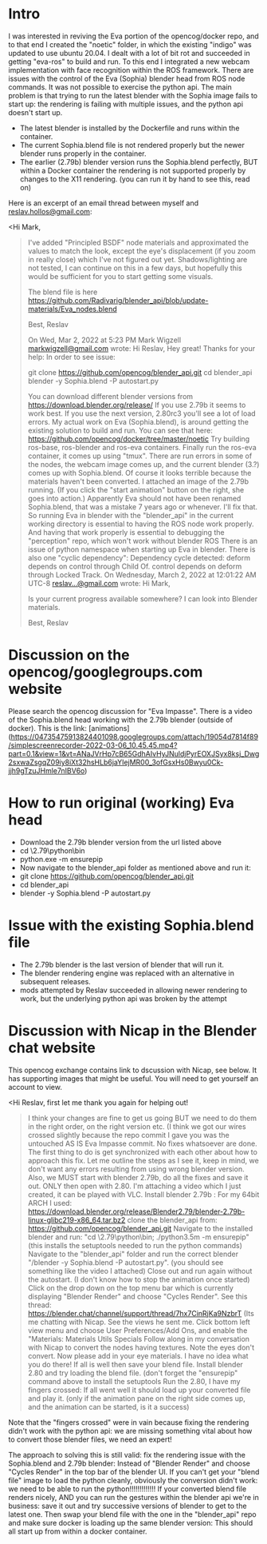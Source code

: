 # Intro
I was interested in reviving the Eva portion of the opencog/docker repo, and to that end I created the "noetic" folder, in which
the existing "indigo" was updated to use ubuntu 20.04. I dealt with a lot of bit rot and succeeded in getting "eva-ros" to build
and run. To this end I integrated a new webcam implementation with face recognition within the ROS framework. There are issues
with the control of the Eva (Sophia) blender head from ROS node commands. It was not possible to exercise the python api.
The main problem is that trying to run the latest blender with the Sophia image fails to start up: the rendering is failing with 
multiple issues, and the python api doesn't start up.

+ The latest blender is installed by the Dockerfile and runs within the container.
+ The current Sophia.blend file is not rendered properly but the newer blender runs properly in the container.
+ The earlier (2.79b) blender version runs the Sophia.blend perfectly, BUT within a Docker container the rendering is not supported properly by changes to the X11 rendering. (you can run it by hand to see this, read on)

Here is an excerpt of an email thread between myself and reslav.hollos@gmail.com:

<Hi Mark,
>
>I've added "Principled BSDF" node materials and approximated the values to match the look, except the eye's displacement (if you zoom in really close) which I've not figured out yet.
>Shadows/lighting are not tested, I can continue on this in a few days, but hopefully this would be sufficient for you to start getting some visuals.
>
>The blend file is here https://github.com/Radivarig/blender_api/blob/update-materials/Eva_nodes.blend
>
>Best,
>Reslav
>
>
>On Wed, Mar 2, 2022 at 5:23 PM Mark Wigzell <markwigzell@gmail.com> wrote:
>Hi Reslav,
>Hey great! Thanks for your help:
>In order to see issue:
>
>git clone https://github.com/opencog/blender_api.git
>cd blender_api
>blender -y Sophia.blend -P autostart.py
>
>You can download different blender versions from https://download.blender.org/release/
>If you use 2.79b it seems to work best. If you use the next version, 2.80rc3 you'll see a lot of load errors.
>My actual work on Eva (Sophia.blend), is around getting the existing solution to build and run. You can see that here: https://github.com/opencog/docker/tree/master/noetic
>Try building ros-base, ros-blender and ros-eva containers. Finally run the ros-eva container, it comes up using "tmux". There are run errors in some of the nodes, the webcam image comes up, and the current blender (3.?) comes up with Sophia.blend. Of course it looks terrible because the materials haven't been converted.
>I attached an image of the 2.79b running. (If you click the "start animation" button on the right, she goes into action.)
>Apparently Eva should not have been renamed Sophia.blend, that was a mistake 7 years ago or whenever. I'll fix that.
>So running Eva in blender with the "blender_api" in the current working directory is essential to having the ROS node work properly. And having that work properly is essential to debugging the "perception" repo, which won't work without blender ROS
>There is an issue of python namespace when starting up Eva in blender.
>There is also one "cyclic dependency": Dependency cycle detected: deform depends on control through Child Of. control depends on deform through Locked Track.
>On Wednesday, March 2, 2022 at 12:01:22 AM UTC-8 reslav...@gmail.com wrote:
>Hi Mark,
>
>Is your current progress available somewhere? I can look into Blender materials.
>
>Best,
>Reslav

# Discussion on the opencog/googlegroups.com website
Please search the opencog discussion for "Eva Impasse". There is a video of the Sophia.blend head working with the 2.79b blender
(outside of docker). This is the link: [animations] (https://04735475913824401098.googlegroups.com/attach/19054d7814f89/simplescreenrecorder-2022-03-06_10.45.45.mp4?part=0.1&view=1&vt=ANaJVrHp7cB65GdhAIvHyJNuldjPyrEOXJSyx8ksj_Dwg2sxwaZsgqZ09iy8iXt32hsHLb6jaYIejMR00_3ofGsxHs0Bwyu0Ck-jjh9gTzuJHmle7nIBV6o)

# How to run original (working) Eva head
+ Download the 2.79b blender version from the url listed above
+ cd <path to blender>\2.79\python\bin
+ python.exe -m ensurepip
+ Now navigate to the blender_api folder as mentioned above and run it:
+ git clone https://github.com/opencog/blender_api.git
+ cd blender_api
+ blender -y Sophia.blend -P autostart.py

# Issue with the existing Sophia.blend file
+ The 2.79b blender is the last version of blender that will run it.
+ The blender rendering engine was replaced with an alternative in subsequent releases.
+ mods attempted by Reslav succeeded in allowing newer rendering to work, but the underlying python api was broken by the attempt

# Discussion with Nicap in the Blender chat website
This opencog exchange contains link to dscussion with Nicap, see below. It has supporting images that might be useful. You will need to get yourself an account to view.

<Hi Reslav, first let me thank you again for helping out! 
>I think your changes are fine to get us going BUT we need to do them in the right order, on the right version etc. (I think we got our wires crossed slightly because the repo commit I gave you was the untouched AS IS Eva Impasse commit. No fixes whatsoever are done.
>The first thing to do is get synchronized with each other about how to approach this fix.
>Let me outline the steps as I see it, keep in mind, we don't want any errors resulting from using wrong blender version. Also, we MUST start with blender 2.79b, do all the fixes and save it out. ONLY then open with 2.80. I'm attaching a video which I just created, it can be played with VLC. 
>Install blender 2.79b : For my 64bit ARCH I used: https://download.blender.org/release/Blender2.79/blender-2.79b-linux-glibc219-x86_64.tar.bz2 
>clone the blender_api from: https://github.com/opencog/blender_api.git
>Navigate to the installed blender and run: "cd <path to blender>\2.79\python\bin; ./python3.5m -m ensurepip" (this installs the setuptools needed to run the python commands)
>Navigate to the "blender_api" folder and run the correct blender "<path to blender>/blender -y Sophia.blend -P autostart.py". (you should see something like the video I attached)
>Close out and run again without the autostart. (I don't know how to stop the animation once started)
>Click on the drop down on the top menu bar which is currently displaying "Blender Render" and choose  "Cycles Render". 
>See this thread: https://blender.chat/channel/support/thread/7hx7CinRjKa9NzbrT (Its me chatting with Nicap. See the views he sent me. 
>Click bottom left view menu and choose User Preferences/Add Ons, and enable the "Materials: Materials Utils Specials 
>Follow along in my conversation with Nicap to convert the nodes having textures. Note the eyes don't convert. 
>Now please add in your eye materials. I have no idea what you do there! 
>If all is well then save your blend file. 
>Install blender 2.80 and try loading the blend file. (don't forget the "ensurepip" command above to install the setuptools
>Run the 2.80, I have my fingers crossed: If all went well it should load up your converted file and play it. (only if the animation pane on the right side comes up, and the animation can be started, is it a success)

Note that the "fingers crossed" were in vain because fixing the rendering didn't work with the python api: we are missing something
vital about how to convert those blender files, we need an expert!

The approach to solving this is still valid: fix the rendering issue with the Sophia.blend and 2.79b blender: Instead of "Blender Render" and choose  "Cycles Render" in the top bar of the blender UI. 
If you can't get your "blend file" image to load the python cleanly, obviously the conversion didn't work: we need to be able to run the python!!!!!!!!!!!!!
If your converted blend file renders nicely, AND you can run the gestures within the blender api we're in business: save it out and try successive versions of blender to get to the latest one. Then swap your blend file with the one in the "blender_api" repo and make sure docker is loading up the same blender version: This should all start up from within a docker container.


